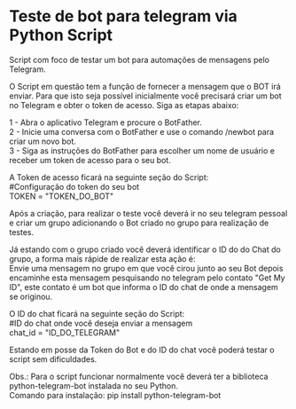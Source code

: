# Teste de bot para telegram via Python Script
Script com foco de testar um bot para automações de mensagens pelo Telegram.

O Script em questão tem a função de fornecer a mensagem que o BOT irá enviar. Para que isto seja possível inicialmente você precisará criar um bot no Telegram e obter o token de acesso. 
Siga as etapas abaixo:

1 - Abra o aplicativo Telegram e procure o BotFather.<br />
2 - Inicie uma conversa com o BotFather e use o comando /newbot para criar um novo bot.<br />
3 - Siga as instruções do BotFather para escolher um nome de usuário e receber um token de acesso para o seu bot.

A Token de acesso ficará na seguinte seção do Script: <br />
#Configuração do token do seu bot<br />
TOKEN = "TOKEN_DO_BOT"

Após a criação, para realizar o teste você deverá ir no seu telegram pessoal e criar um grupo adicionando o Bot criado no grupo para realização de testes.

Já estando com o grupo criado você deverá identificar o ID do do Chat do grupo, a forma mais rápide de realizar esta ação é:<br />
Envie uma mensagem no grupo em que você cirou junto ao seu Bot depois encaminhe esta mensagem pesquisando no telegram pelo contato "Get My ID", este contato é um bot que informa o ID do chat de onde a mensagem se originou.

O ID do chat ficará na seguinte seção do Script:<br />
#ID do chat onde você deseja enviar a mensagem<br />
chat_id = "ID_DO_TELEGRAM"

Estando em posse da Token do Bot e do ID do chat você poderá testar o script sem dificuldades.

Obs.: Para o script funcionar normalmente você deverá ter a biblioteca python-telegram-bot instalada no seu Python.<br />
Comando para instalação: pip install python-telegram-bot
